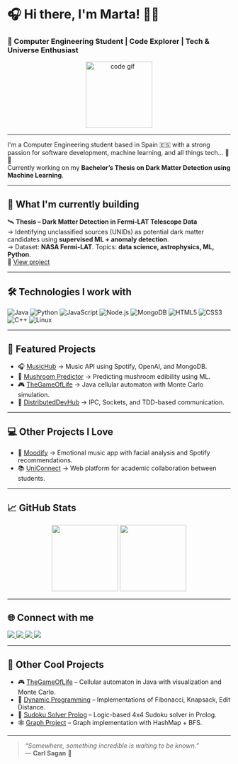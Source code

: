# 🎧 Hi there, I'm Marta! 👩‍💻

### 🚀 Computer Engineering Student | Code Explorer | Tech & Universe Enthusiast

<div align="center">
  <img src="https://media.giphy.com/media/L1R1tvI9svkIWwpVYr/giphy.gif" height="150" alt="code gif" />
</div>

---

I'm a Computer Engineering student based in Spain 🇪🇸 with a strong passion for software development, machine learning, and all things tech... 🌌✨  
Currently working on my **Bachelor’s Thesis on Dark Matter Detection using Machine Learning**.

---

## 🎯 What I'm currently building

🛰️ **Thesis – Dark Matter Detection in Fermi-LAT Telescope Data**  
→ Identifying unclassified sources (UNIDs) as potential dark matter candidates using **supervised ML + anomaly detection**.  
→ Dataset: **NASA Fermi-LAT**. Topics: **data science, astrophysics, ML, Python**.  
🔗 [View project](https://github.com/martacanirome4/DarkMatter_ML_TFG)

---

## 🛠️ Technologies I work with

![Java](https://img.shields.io/badge/Java-007396?style=flat&logo=java&logoColor=white)
![Python](https://img.shields.io/badge/Python-3776AB?style=flat&logo=python&logoColor=white)
![JavaScript](https://img.shields.io/badge/JavaScript-F7DF1E?style=flat&logo=javascript&logoColor=black)
![Node.js](https://img.shields.io/badge/Node.js-339933?style=flat&logo=node.js&logoColor=white)
![MongoDB](https://img.shields.io/badge/MongoDB-47A248?style=flat&logo=mongodb&logoColor=white)
![HTML5](https://img.shields.io/badge/HTML5-E34F26?style=flat&logo=html5&logoColor=white)
![CSS3](https://img.shields.io/badge/CSS3-1572B6?style=flat&logo=css3&logoColor=white)
![C++](https://img.shields.io/badge/C++-00599C?style=flat&logo=cplusplus&logoColor=white)
![Linux](https://img.shields.io/badge/Linux-FCC624?style=flat&logo=linux&logoColor=black)

---

## 📂 Featured Projects

- 🎧 [MusicHub](https://github.com/martacanirome4/MusicHub) → Music API using Spotify, OpenAI, and MongoDB.
- 🍄 [Mushroom Predictor](https://github.com/martacanirome4/MushroomEdibilityPredictor) → Predicting mushroom edibility using ML.
- 🎮 [TheGameOfLife](https://github.com/martacanirome4/TheGameOfLife) → Java cellular automaton with Monte Carlo simulation.
- 🔌 [DistributedDevHub](https://github.com/martacanirome4/DistributedDevHub) → IPC, Sockets, and TDD-based communication.

---

## 💻 Other Projects I Love

- 🎵 [Moodify](https://github.com/MyriamFigueroa1/Moodify) → Emotional music app with facial analysis and Spotify recommendations.
- 📚 [UniConnect](https://github.com/XMoraP/uniconnect) → Web platform for academic collaboration between students.

---

## 📈 GitHub Stats

<div align="center">
  <img src="https://github-readme-stats.vercel.app/api?username=martacanirome4&show_icons=true&theme=radical&hide_border=false" height="150" />
  <img src="https://github-readme-stats.vercel.app/api/top-langs/?username=martacanirome4&layout=compact&theme=radical&hide_border=false" height="150" />
</div>

---

## 🌐 Connect with me

<div align="left">
  <a href="https://www.linkedin.com/in/martacaninoromero/" target="_blank">
    <img src="https://img.shields.io/badge/LinkedIn-0077B5?style=for-the-badge&logo=linkedin&logoColor=white"/>
  </a>
  <a href="https://medium.com/@martacanirome" target="_blank">
    <img src="https://img.shields.io/badge/Medium-12100E?style=for-the-badge&logo=medium&logoColor=white"/>
  </a>
  <a href="https://www.hackerrank.com/profile/martacaninorome1" target="_blank">
    <img src="https://img.shields.io/badge/HackerRank-2EC866?style=for-the-badge&logo=hackerrank&logoColor=white"/>
  </a>
  <a href="https://open.spotify.com/user/1137579380?si=c1fb28a10d12430f" target="_blank">
    <img src="https://img.shields.io/badge/Spotify-1DB954?style=for-the-badge&logo=spotify&logoColor=white"/>
  </a>
</div>

---

## 🧩 Other Cool Projects

- 🎮 [TheGameOfLife](https://github.com/martacanirome4/TheGameOfLife) – Cellular automaton in Java with visualization and Monte Carlo.
- 🧮 [Dynamic Programming](https://github.com/martacanirome4/DynamicProgramming_Algorithms) – Implementations of Fibonacci, Knapsack, Edit Distance.
- 🧩 [Sudoku Solver Prolog](https://github.com/martacanirome4/SudokuSolver_Prolog) – Logic-based 4x4 Sudoku solver in Prolog.
- 🕸️ [Graph Project](https://github.com/martacanirome4/Grafo) – Graph implementation with HashMap + BFS.

---

> _“Somewhere, something incredible is waiting to be known.”_  
> — **Carl Sagan** 🌠
